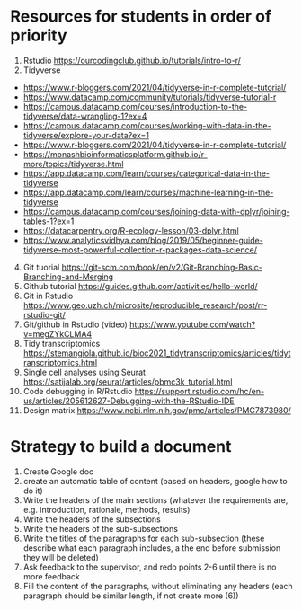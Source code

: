 # Resources for students in order of priority

1)	Rstudio https://ourcodingclub.github.io/tutorials/intro-to-r/
2)	Tidyverse
  - https://www.r-bloggers.com/2021/04/tidyverse-in-r-complete-tutorial/
  - https://www.datacamp.com/community/tutorials/tidyverse-tutorial-r
  - https://campus.datacamp.com/courses/introduction-to-the-tidyverse/data-wrangling-1?ex=4 
  - https://campus.datacamp.com/courses/working-with-data-in-the-tidyverse/explore-your-data?ex=1 
  - https://www.r-bloggers.com/2021/04/tidyverse-in-r-complete-tutorial/
  - https://monashbioinformaticsplatform.github.io/r-more/topics/tidyverse.html
  - https://app.datacamp.com/learn/courses/categorical-data-in-the-tidyverse 
  - https://app.datacamp.com/learn/courses/machine-learning-in-the-tidyverse
  - https://campus.datacamp.com/courses/joining-data-with-dplyr/joining-tables-1?ex=1 
  - https://datacarpentry.org/R-ecology-lesson/03-dplyr.html 
  - https://www.analyticsvidhya.com/blog/2019/05/beginner-guide-tidyverse-most-powerful-collection-r-packages-data-science/
4)	Git tuorial https://git-scm.com/book/en/v2/Git-Branching-Basic-Branching-and-Merging
5)	Github tutorial https://guides.github.com/activities/hello-world/
6)	Git in Rstudio https://www.geo.uzh.ch/microsite/reproducible_research/post/rr-rstudio-git/
7)	Git/github in Rstudio (video) https://www.youtube.com/watch?v=megZYkCLMA4 
8)	Tidy transcriptomics https://stemangiola.github.io/bioc2021_tidytranscriptomics/articles/tidytranscriptomics.html
9)	Single cell analyses using Seurat https://satijalab.org/seurat/articles/pbmc3k_tutorial.html
10)	Code debugging in R/Rstudio https://support.rstudio.com/hc/en-us/articles/205612627-Debugging-with-the-RStudio-IDE
11)	Design matrix https://www.ncbi.nlm.nih.gov/pmc/articles/PMC7873980/

# Strategy to build a document

1) Create Google doc
2) create an automatic table of content (based on headers, google how to do it)
3) Write the headers of the main sections (whatever the requirements are, e.g. introduction, rationale, methods, results)
4) Write the headers of the subsections
5) Write the headers of the sub-subsections
6) Write the titles of the paragraphs for each sub-subsection (these describe what each paragraph includes, a the end before submission they will be deleted)
7) Ask feedback to the supervisor, and redo points 2-6 until there is no more feedback
8) Fill the content of the paragraphs, without eliminating any headers (each paragraph should be similar length, if not create more (6))
